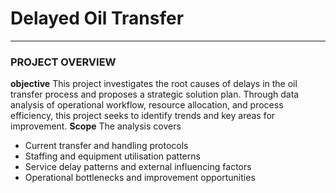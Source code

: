 # Delayed Oil Transfer
***
### PROJECT OVERVIEW
**objective**
This project investigates the root causes of delays in the oil transfer process and proposes a strategic solution plan. Through data analysis of operational workflow, resource allocation, and process efficiency, this project seeks to identify trends and key areas for improvement.
**Scope** The analysis covers
+ Current transfer and handling protocols
+ Staffing and equipment utilisation patterns
+ Service delay patterns and external influencing factors
+ Operational bottlenecks and improvement opportunities 
